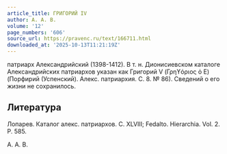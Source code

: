```yaml
---
article_title: ГРИГОРИЙ IV
author: А. А. В.
volume: '12'
page_numbers: '606'
source_url: https://pravenc.ru/text/166711.html
downloaded_at: '2025-10-13T11:21:19Z'
---
```


патриарх Александрийский (1398-1412). В т. н. Дионисиевском каталоге Александрийских патриархов указан как Григорий V (Γρηϒόριος ὁ Ε) (Порфирий (Успенский). Алекс. патриархия. С. 8. № 86). Сведений о его жизни не сохранилось.

## Литература

Лопарев. Каталог алекс. патриархов. С. XLVIII; Fedalto. Hierarchia. Vol. 2. P. 585.

А. А. В.
